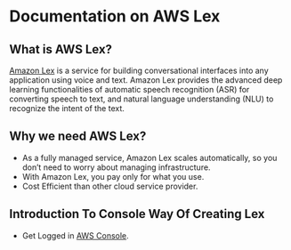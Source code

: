 Documentation on AWS Lex
===============================
## What is AWS Lex?
[Amazon Lex](https://aws.amazon.com/lex/) is a service for building conversational interfaces into any application using voice and text. Amazon Lex provides the advanced deep learning functionalities of automatic speech recognition (ASR) for converting speech to text, and natural language understanding (NLU) to recognize the intent of the text.

## Why we need AWS Lex?
* As a fully managed service, Amazon Lex scales automatically, so you don’t need to worry about managing infrastructure.
* With Amazon Lex, you pay only for what you use.
* Cost Efficient than other cloud service provider.

## Introduction To Console Way Of Creating Lex

* Get Logged in [AWS Console](https://signin.aws.amazon.com/signin?redirect_uri=https%3A%2F%2Fconsole.aws.amazon.com%2Fconsole%2Fhome%3Fstate%3DhashArgs%2523%26isauthcode%3Dtrue&client_id=arn%3Aaws%3Aiam%3A%3A015428540659%3Auser%2Fhomepage&forceMobileApp=0).
